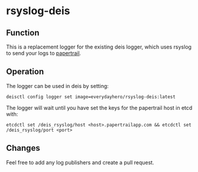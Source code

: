rsyslog-deis
============

Function
--------
This is a replacement logger for the existing deis logger, which uses rsyslog to send your logs to [papertrail](https://papertrailapp.com/).

Operation
---------
The logger can be used in deis by setting:
    
    deisctl config logger set image=everydayhero/rsyslog-deis:latest

The logger will wait until you have set the keys for the papertrail host in etcd with: 

    etcdctl set /deis_rsyslog/host <host>.papertrailapp.com && etcdctl set /deis_rsyslog/port <port>

Changes
-------
Feel free to add any log publishers and create a pull request. 
